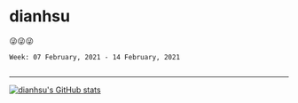 
# dianhsu

:stuck_out_tongue_winking_eye::stuck_out_tongue_winking_eye::stuck_out_tongue_winking_eye:

<!--START_SECTION:waka-->
```text
Week: 07 February, 2021 - 14 February, 2021


```
<!--END_SECTION:waka-->

---

[![dianhsu's GitHub stats](https://github-readme-stats.vercel.app/api?username=dianhsu)](https://github.com/anuraghazra/github-readme-stats)
